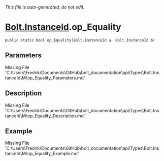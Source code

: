 *This file is auto-generated, do not edit.*

# [Bolt.InstanceId](Types/Bolt.InstanceId.md).op_Equality
`public static bool op_Equality(Bolt.InstanceId a, Bolt.InstanceId b)`
## Parameters
Missing File 'C:\Users\Fredrik\Documents\GitHub\bolt_documentation\api\Types\Bolt.InstanceId\M\op_Equality_Parameters.md'
## Description
Missing File 'C:\Users\Fredrik\Documents\GitHub\bolt_documentation\api\Types\Bolt.InstanceId\M\op_Equality_Description.md'
## Example
Missing File 'C:\Users\Fredrik\Documents\GitHub\bolt_documentation\api\Types\Bolt.InstanceId\M\op_Equality_Example.md'
